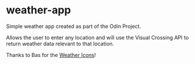 # weather-app

Simple weather app created as part of the Odin Project.

Allows the user to enter any location and will use the Visual Crossing API to return weather data relevant to that location.

Thanks to Bas for the [Weather Icons](https://bas.dev/work/meteocons)!
